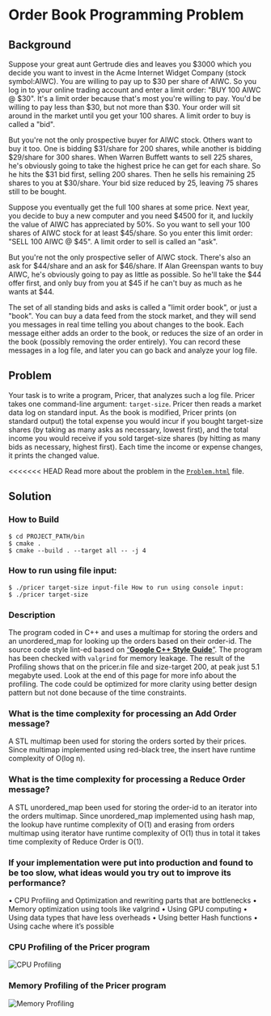 # Order Book Programming Problem

## Background

Suppose your great aunt Gertrude dies and leaves you $3000 which you decide you want to invest in the Acme Internet Widget Company (stock symbol:AIWC). You are willing to pay up to $30 per share of AIWC. So you log in to your online trading account and enter a limit order: "BUY 100 AIWC @ $30". It's a limit order because that's most you're willing to pay. You'd be willing to pay less than $30, but not more than $30. Your order will sit around in the market until you get your 100 shares. A limit order to buy is called a "bid".

But you're not the only prospective buyer for AIWC stock. Others want to buy it too. One is bidding $31/share for 200 shares, while another is bidding $29/share for 300 shares. When Warren Buffett wants to sell 225 shares, he's obviously going to take the highest price he can get for each share. So he hits the $31 bid first, selling 200 shares. Then he sells his remaining 25 shares to you at $30/share. Your bid size reduced by 25, leaving 75 shares still to be bought.

Suppose you eventually get the full 100 shares at some price. Next year, you decide to buy a new computer and you need $4500 for it, and luckily the value of AIWC has appreciated by 50%. So you want to sell your 100 shares of AIWC stock for at least $45/share. So you enter this limit order: "SELL 100 AIWC @ $45". A limit order to sell is called an "ask".

But you're not the only prospective seller of AIWC stock. There's also an ask for $44/share and an ask for $46/share. If Alan Greenspan wants to buy AIWC, he's obviously going to pay as little as possible. So he'll take the $44 offer first, and only buy from you at $45 if he can't buy as much as he wants at $44.

The set of all standing bids and asks is called a "limit order book", or just a "book". You can buy a data feed from the stock market, and they will send you messages in real time telling you about changes to the book. Each message either adds an order to the book, or reduces the size of an order in the book (possibly removing the order entirely). You can record these messages in a log file, and later you can go back and analyze your log file.

## Problem

Your task is to write a program, Pricer, that analyzes such a log file. Pricer takes one command-line argument: `target-size`. Pricer then reads a market data log on standard input. As the book is modified, Pricer prints (on standard output) the total expense you would incur if you bought target-size shares (by taking as many asks as necessary, lowest first), and the total income you would receive if you sold target-size shares (by hitting as many bids as necessary, highest first). Each time the income or expense changes, it prints the changed value.

<<<<<<< HEAD
Read more about the problem in the [`Problem.html`](https://github.com/panaali/orderbook/blob/master/problem.html) file.

## Solution


### How to Build

    $ cd PROJECT_PATH/bin
    $ cmake .
    $ cmake --build . --target all -- -j 4

### How to run using file input:

    $ ./pricer target-size input-file How to run using console input:
    $ ./pricer target-size

### Description
The program coded in C++ and uses a multimap for storing the orders and an unordered_map for looking up the orders based on their order-id. The source code style lint-ed based on [“**Google C++ Style Guide**”](https://google.github.io/styleguide/cppguide.html). The program has been checked with `valgrind` for memory leakage. The result of the Profiling shows that on the pricer.in file and size-target 200, at peak just 5.1 megabyte used. Look at the end of this page for more info about the profiling.
The code could be optimized for more clarity using better design pattern but not done because of the time constraints.

### What is the time complexity for processing an Add Order message?
A STL multimap been used for storing the orders sorted by their prices. Since multimap implemented using red-black tree, the insert have runtime complexity of O(log n).

### What is the time complexity for processing a Reduce Order message?
A STL unordered_map been used for storing the order-id to an iterator into the orders multimap. Since unordered_map implemented using hash map, the lookup have runtime complexity of O(1) and erasing from orders multimap using iterator have runtime complexity of O(1) thus in total it takes time complexity of Reduce Order is O(1).

### If your implementation were put into production and found to be too slow, what ideas would you try out to improve its performance?
• CPU Profiling and Optimization and rewriting parts that are bottlenecks
• Memory optimization using tools like valgrind
• Using GPU computing
• Using data types that have less overheads • Using better Hash functions
• Using cache where it’s possible


### CPU Profiling of the Pricer program
![CPU Profiling](https://github.com/panaali/orderbook/blob/master/img/CPU_Profiler.png)

### Memory Profiling of the Pricer program
![Memory Profiling](https://github.com/panaali/orderbook/blob/master/img/Memory_Profiling.png)

